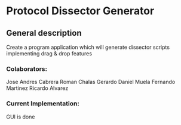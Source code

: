 # Protocol Dissector Generator


## General description
Create a program application which will generate dissector scripts implementing drag & drop features

### Colaborators:
Jose Andres Cabrera
Roman Chalas
Gerardo Daniel Muela
Fernando Martinez
Ricardo Alvarez

### Current Implementation:

GUI is done
